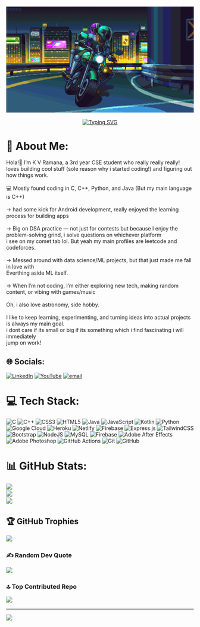 <p align="center">
  <img src="https://raw.githubusercontent.com/Kv-Ramana01/Kv-Ramana01/main/assets/header.gif" alt="Cyberpunk Cityscape">
</p>

<div align="center">
  <a href="https://github.com/Kv-Ramana01">
    <img src="https://readme-typing-svg.demolab.com?font=Fira+Code&weight=900&size=30&duration=4000&pause=1000&color=00BFFF&center=true&vCenter=true&width=800&height=100&lines=Welcome+to+my+Cyber-Domain+%F0%9F%91%8B;Kv-Ramana01+%7C+Digital+Architect;[+Initializing+User+Profile...+];[+Access+Granted...+]" alt="Typing SVG" />
  </a>
</div>

# 💫 About Me:
Hola!👋 I’m K V Ramana, a 3rd year CSE student who really really really! loves building cool stuff (sole reason why i started coding!) and figuring out how things work.<br><br>💻 Mostly found coding in C, C++, Python, and Java (But my main language is C++)<br><br>-> had some kick for Android development, really enjoyed the learning process for building apps<br><br>-> Big on DSA practice — not just for contests but because I enjoy the problem-solving grind, i solve questions on whichever platform<br>i see on my comet tab lol. But yeah my main profiles are leetcode and codeforces.<br><br>-> Messed around with data science/ML projects, but that just made me fall in love with<br>Everthing aside ML itself.<br><br>-> When I’m not coding, I’m either exploring new tech, making random content, or vibing with games/music<br><br>Oh, i also love astronomy, side hobby.<br><br>I like to keep learning, experimenting, and turning ideas into actual projects is always my main goal.<br>i dont care if its small or big if its something which i find fascinating i will immediately<br>jump on work!<br>


## 🌐 Socials:
[![LinkedIn](https://img.shields.io/badge/LinkedIn-%230077B5.svg?logo=linkedin&logoColor=white)](https://linkedin.com/in/https://www.linkedin.com/in/kv-ramana-2a4084243/) [![YouTube](https://img.shields.io/badge/YouTube-%23FF0000.svg?logo=YouTube&logoColor=white)](https://youtube.com/@https://www.youtube.com/@Kazudoesntplay) [![email](https://img.shields.io/badge/Email-D14836?logo=gmail&logoColor=white)](mailto:kv42216@gmail.com) 

# 💻 Tech Stack:
![C](https://img.shields.io/badge/c-%2300599C.svg?style=for-the-badge&logo=c&logoColor=white) ![C++](https://img.shields.io/badge/c++-%2300599C.svg?style=for-the-badge&logo=c%2B%2B&logoColor=white) ![CSS3](https://img.shields.io/badge/css3-%231572B6.svg?style=for-the-badge&logo=css3&logoColor=white) ![HTML5](https://img.shields.io/badge/html5-%23E34F26.svg?style=for-the-badge&logo=html5&logoColor=white) ![Java](https://img.shields.io/badge/java-%23ED8B00.svg?style=for-the-badge&logo=openjdk&logoColor=white) ![JavaScript](https://img.shields.io/badge/javascript-%23323330.svg?style=for-the-badge&logo=javascript&logoColor=%23F7DF1E) ![Kotlin](https://img.shields.io/badge/kotlin-%237F52FF.svg?style=for-the-badge&logo=kotlin&logoColor=white) ![Python](https://img.shields.io/badge/python-3670A0?style=for-the-badge&logo=python&logoColor=ffdd54) ![Google Cloud](https://img.shields.io/badge/GoogleCloud-%234285F4.svg?style=for-the-badge&logo=google-cloud&logoColor=white) ![Heroku](https://img.shields.io/badge/heroku-%23430098.svg?style=for-the-badge&logo=heroku&logoColor=white) ![Netlify](https://img.shields.io/badge/netlify-%23000000.svg?style=for-the-badge&logo=netlify&logoColor=#00C7B7) ![Firebase](https://img.shields.io/badge/firebase-%23039BE5.svg?style=for-the-badge&logo=firebase) ![Express.js](https://img.shields.io/badge/express.js-%23404d59.svg?style=for-the-badge&logo=express&logoColor=%2361DAFB) ![TailwindCSS](https://img.shields.io/badge/tailwindcss-%2338B2AC.svg?style=for-the-badge&logo=tailwind-css&logoColor=white) ![Bootstrap](https://img.shields.io/badge/bootstrap-%238511FA.svg?style=for-the-badge&logo=bootstrap&logoColor=white) ![NodeJS](https://img.shields.io/badge/node.js-6DA55F?style=for-the-badge&logo=node.js&logoColor=white) ![MySQL](https://img.shields.io/badge/mysql-4479A1.svg?style=for-the-badge&logo=mysql&logoColor=white) ![Firebase](https://img.shields.io/badge/firebase-a08021?style=for-the-badge&logo=firebase&logoColor=ffcd34) ![Adobe After Effects](https://img.shields.io/badge/Adobe%20After%20Effects-9999FF.svg?style=for-the-badge&logo=Adobe%20After%20Effects&logoColor=white) ![Adobe Photoshop](https://img.shields.io/badge/adobe%20photoshop-%2331A8FF.svg?style=for-the-badge&logo=adobe%20photoshop&logoColor=white) ![GitHub Actions](https://img.shields.io/badge/github%20actions-%232671E5.svg?style=for-the-badge&logo=githubactions&logoColor=white) ![Git](https://img.shields.io/badge/git-%23F05033.svg?style=for-the-badge&logo=git&logoColor=white) ![GitHub](https://img.shields.io/badge/github-%23121011.svg?style=for-the-badge&logo=github&logoColor=white)
# 📊 GitHub Stats:
![](https://github-readme-stats.vercel.app/api?username=Kv-Ramana01&theme=rose&hide_border=false&include_all_commits=false&count_private=false)<br/>
![](https://nirzak-streak-stats.vercel.app/?user=Kv-Ramana01&theme=rose&hide_border=false)<br/>
![](https://github-readme-stats.vercel.app/api/top-langs/?username=Kv-Ramana01&theme=rose&hide_border=false&include_all_commits=false&count_private=false&layout=compact)

## 🏆 GitHub Trophies
![](https://github-profile-trophy.vercel.app/?username=Kv-Ramana01&theme=radical&no-frame=false&no-bg=true&margin-w=4)

### ✍️ Random Dev Quote
![](https://quotes-github-readme.vercel.app/api?type=horizontal&theme=radical)

### 🔝 Top Contributed Repo
![](https://github-contributor-stats.vercel.app/api?username=Kv-Ramana01&limit=5&theme=dark&combine_all_yearly_contributions=true)

---
[![](https://visitcount.itsvg.in/api?id=Kv-Ramana01&icon=9&color=5)](https://visitcount.itsvg.in)

<!-- Proudly created with GPRM ( https://gprm.itsvg.in ) -->
